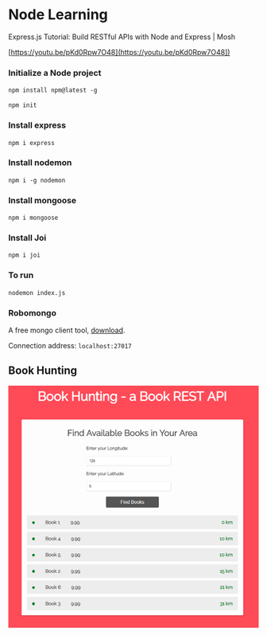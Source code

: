 # Node Learning

Express.js Tutorial: Build RESTful APIs with Node and Express | Mosh

[https://youtu.be/pKd0Rpw7O48](https://youtu.be/pKd0Rpw7O48])

### Initialize a Node project

```
npm install npm@latest -g
```

```
npm init
```

### Install express

```
npm i express
```

### Install nodemon

```
npm i -g nodemon
```

### Install mongoose

```
npm i mongoose
```

### Install Joi

```
npm i joi
```

### To run

```
nodemon index.js
```

### Robomongo
A free mongo client tool, [download](https://robomongo.org/download).

Connection address: `localhost:27017`

## Book Hunting

![book-hunting](public/book-hunting.png)
